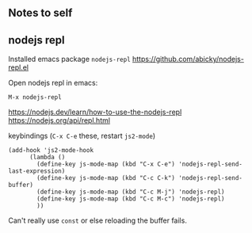 Notes to self
-------------

## nodejs repl

Installed emacs package `nodejs-repl` https://github.com/abicky/nodejs-repl.el

Open nodejs repl in emacs:

    M-x nodejs-repl

https://nodejs.dev/learn/how-to-use-the-nodejs-repl
https://nodejs.org/api/repl.html

keybindings (`C-x C-e` these, restart `js2-mode`)

    (add-hook 'js2-mode-hook
          (lambda ()
            (define-key js-mode-map (kbd "C-x C-e") 'nodejs-repl-send-last-expression)
            (define-key js-mode-map (kbd "C-c C-k") 'nodejs-repl-send-buffer)
            (define-key js-mode-map (kbd "C-c M-j") 'nodejs-repl)
            (define-key js-mode-map (kbd "C-c M-c") 'nodejs-repl)
            ))

Can't really use `const` or else reloading the buffer fails.
